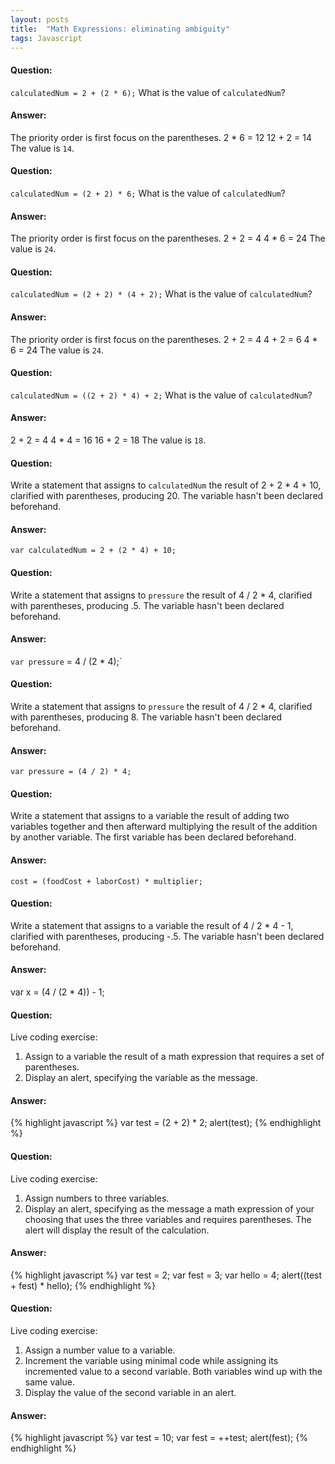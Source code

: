 ```yaml
---
layout: posts
title:  "Math Expressions: eliminating ambiguity"
tags: Javascript
---
```


#### Question:
`calculatedNum = 2 + (2 * 6);`
What is the value of `calculatedNum`?

#### Answer:
The priority order is first focus on the parentheses.
2 * 6 = 12
12 + 2 = 14
The value is `14`.

#### Question:
`calculatedNum = (2 + 2) * 6;`
What is the value of `calculatedNum`?

#### Answer:
The priority order is first focus on the parentheses.
2 + 2 = 4
4 * 6 = 24
The value is `24`.

#### Question:
`calculatedNum = (2 + 2) * (4 + 2);`
What is the value of `calculatedNum`?

#### Answer:
The priority order is first focus on the parentheses.
2 + 2 = 4
4 + 2 = 6
4 * 6 = 24
The value is `24`.

#### Question:
`calculatedNum = ((2 + 2) * 4) + 2;`
What is the value of `calculatedNum`?

#### Answer:
2 + 2 = 4
4 * 4 = 16
16 + 2 = 18
The value is `18`.

#### Question:
Write a statement that assigns to `calculatedNum` the result of 2 + 2 * 4 + 10, clarified with parentheses, producing 20. The variable hasn't been declared beforehand.

#### Answer:
`var calculatedNum = 2 + (2 * 4) + 10;`

#### Question:
Write a statement that assigns to `pressure` the result of 4 / 2 * 4, clarified with parentheses, producing .5. The variable hasn't been declared beforehand.

#### Answer:
`var pressure` = 4 / (2 * 4);`

#### Question:
Write a statement that assigns to `pressure` the result of 4 / 2 * 4, clarified with parentheses, producing 8. The variable hasn't been declared beforehand.

#### Answer:
`var pressure = (4 / 2) * 4;`

#### Question:
Write a statement that assigns to a variable the result of adding two variables together and then afterward multiplying the result of the addition by another variable. The first variable has been declared beforehand.

#### Answer:
`cost = (foodCost + laborCost) * multiplier;`

#### Question:
Write a statement that assigns to a variable the result of 4 / 2 * 4 - 1, clarified with parentheses, producing -.5. The variable hasn't been declared beforehand.

#### Answer:
var x = (4 / (2 * 4)) - 1;

#### Question:
Live coding exercise:
1) Assign to a variable the result of a math expression that requires a set of parentheses. 
2) Display an alert, specifying the variable as the message.

#### Answer:
{% highlight javascript %}
	var test = (2 + 2) * 2;
	alert(test);
{% endhighlight %}

#### Question:
Live coding exercise:
1) Assign numbers to three variables.
2) Display an alert, specifying as the message a math expression of your choosing that uses the three variables and requires parentheses. The alert will display the result of the calculation.

#### Answer:
{% highlight javascript %}
	var test = 2;
	var fest = 3;
	var hello = 4;
	alert((test + fest) * hello);
{% endhighlight %}

#### Question:
Live coding exercise:
1) Assign a number value to a variable.
2) Increment the variable using minimal code while assigning its incremented value to a second variable. Both variables wind up with the same value.
3) Display the value of the second variable in an alert.

#### Answer:
{% highlight javascript %}
	var test = 10;
	var fest = ++test;
	alert(fest);
{% endhighlight %}